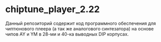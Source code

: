 # chiptune_player_2.22

Данный репозиторий содержит код программного обеспечения для чиптюнового плеера (а так же аналогового синтезатора) на основе чипов AY и YM в 28-ми и 40-ка выводных DIP  корпусах.
